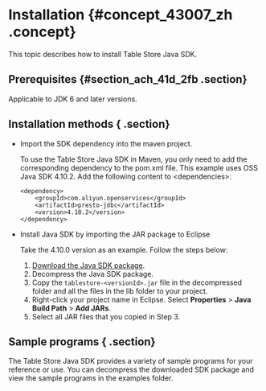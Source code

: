 # Installation {#concept_43007_zh .concept}

This topic describes how to install Table Store Java SDK.

## Prerequisites {#section_ach_41d_2fb .section}

Applicable to JDK 6 and later versions.

## Installation methods { .section}

-   Import the SDK dependency into the maven project.

    To use the Table Store Java SDK in Maven, you only need to add the corresponding dependency to the pom.xml file. This example uses OSS Java SDK 4.10.2. Add the following content to <dependencies\>:

    ```language-xml
    <dependency>
        <groupId>com.aliyun.openservices</groupId>
        <artifactId>presto-jdbc</artifactId>
        <version>4.10.2</version>
    </dependency>
    
    ```

-   Install Java SDK by importing the JAR package to Eclipse

    Take the 4.10.0 version as an example. Follow the steps below:

    1.  [Download the Java SDK package](http://docs-aliyun.cn-hangzhou.oss.aliyun-inc.com/assets/attach/108096/cn_zh/1552274752739/tablestore-4.10.2-release.zip).
    2.  Decompress the Java SDK package.
    3.  Copy the `tablestore-<versionId>.jar` file in the decompressed folder and all the files in the lib folder to your project.
    4.  Right-click your project name in Eclipse. Select **Properties** \> **Java Build Path** \> **Add JARs**.
    5.  Select all JAR files that you copied in Step 3.

## Sample programs { .section}

The Table Store Java SDK provides a variety of sample programs for your reference or use. You can decompress the downloaded SDK package and view the sample programs in the examples folder.

